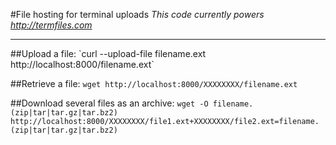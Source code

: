 #File hosting for terminal uploads
*This code currently powers http://termfiles.com*
<hr>
##Upload a file:
`curl --upload-file filename.ext http://localhost:8000/filename.ext`

##Retrieve a file:
`wget http://localhost:8000/XXXXXXXX/filename.ext`

##Download several files as an archive:
`wget -O filename.(zip|tar|tar.gz|tar.bz2) http://localhost:8000/XXXXXXXX/file1.ext+XXXXXXXX/file2.ext=filename.(zip|tar|tar.gz|tar.bz2)`


